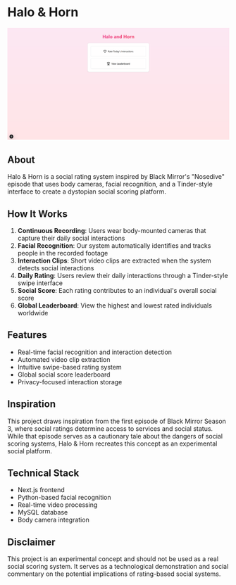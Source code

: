 # Halo & Horn

![Halo & Horn App](/assets/image.png)

## About

Halo & Horn is a social rating system inspired by Black Mirror's "Nosedive" episode that uses body cameras, facial recognition, and a Tinder-style interface to create a dystopian social scoring platform.

## How It Works

1. **Continuous Recording**: Users wear body-mounted cameras that capture their daily social interactions
2. **Facial Recognition**: Our system automatically identifies and tracks people in the recorded footage
3. **Interaction Clips**: Short video clips are extracted when the system detects social interactions
4. **Daily Rating**: Users review their daily interactions through a Tinder-style swipe interface
5. **Social Score**: Each rating contributes to an individual's overall social score
6. **Global Leaderboard**: View the highest and lowest rated individuals worldwide

## Features

- Real-time facial recognition and interaction detection
- Automated video clip extraction
- Intuitive swipe-based rating system
- Global social score leaderboard
- Privacy-focused interaction storage

## Inspiration

This project draws inspiration from the first episode of Black Mirror Season 3, where social ratings determine access to services and social status. While that episode serves as a cautionary tale about the dangers of social scoring systems, Halo & Horn recreates this concept as an experimental social platform.

## Technical Stack

- Next.js frontend
- Python-based facial recognition
- Real-time video processing
- MySQL database
- Body camera integration

## Disclaimer

This project is an experimental concept and should not be used as a real social scoring system. It serves as a technological demonstration and social commentary on the potential implications of rating-based social systems.
